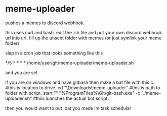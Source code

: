 # meme-uploader
pushes a memes to discord webhook.

this uses curl and bash.
edit the .sh file and put your own discord webhook url into url.
fill up the unsent folder with memes (or just symlink your meme folder)

slap in a cron job that looks something like this

*/5 * * * * /home/user/git/meme-uploader/meme-uploader.sh

and you are set

if you are on windows and have gitbash then make a bat file with this
c:                                                                    #this is location to drive.
cd "\Downloads\meme-uploader\"                                        #this is path to folder with script.
start "" "%ProgramFiles%\Git\git-bash.exe" -c "./meme-uploader.sh"    #thiis luanches the actual bot script.

then you would want to put .bat you made im task schedular
